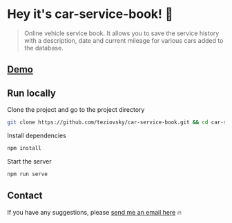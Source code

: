 # Hey it's car-service-book! 🤝

> Online vehicle service book. It allows you to save the service history with a description, date and current mileage for various cars added to the database.

## [Demo](https://teziovsky.github.io/car-service-book/)

## Run locally

Clone the project and go to the project directory

```bash
git clone https://github.com/teziovsky/car-service-book.git && cd car-service-book
```

Install dependencies

```bash
npm install
```

Start the server

```bash
npm run serve
```

## Contact

If you have any suggestions, please [send me an email here](mailto:jakub.soboczynski@icloud.com) 🔥
